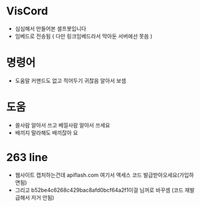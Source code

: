 # VisCord
- 심심해서 만들어본 셀프봇입니다
- 임베드로 전송됨 ( 다만 링크임베드라서 막아둔 서버에선 못씀 )

# 명령어
- 도움말 커맨드도 없고 적어두기 귀찮음 알아서 보셈

# 도움
- 쓸사람 알아서 쓰고 베낄사람 알아서 쓰세요 
- 배끼지 말라해도 배끼잖아              요

# 263 line
- 웹사이트 캡처하는건데 apiflash.com 여기서 액세스 코드 발급받아오세요(가입하면됨)
- 그리고 b52be4c6268c429bac8afd0bcf64a2f1이걸 님꺼로 바꾸셈 (코드 재발급해서 저거 안됨)
